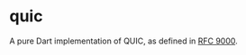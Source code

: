 # quic

A pure Dart implementation of QUIC, as defined in [RFC 9000](https://datatracker.ietf.org/doc/rfc9000/).